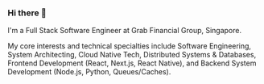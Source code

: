 ### Hi there 👋

I'm a Full Stack Software Engineer at Grab Financial Group, Singapore.

My core interests and technical specialties include Software Engineering, System Architecting, Cloud Native Tech, Distributed Systems & Databases, Frontend Development (React, Next.js, React Native), and Backend System Development (Node.js, Python, Queues/Caches).
